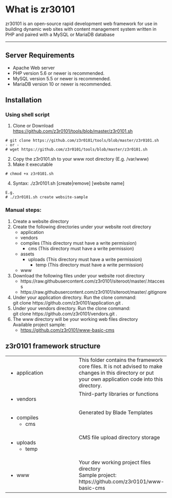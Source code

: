 # What is zr30101
zr30101 is an open-source rapid development web framework for use in building dynamic web sites with content management system written in PHP and paired with a MySQL or MariaDB database

<hr>

## Server Requirements
<ul>
<li>Apache Web server</li>  
<li>PHP version 5.6 or newer is recommended.</li>
<li>MySQL version 5.5 or newer is recommended.</li>
<li>MariaDB version 10 or newer is recommended.</li>
</ul>  

## Installation

### Using shell script
1. Clone or Download https://github.com/z3r0101/tools/blob/master/z3r0101.sh
```
# git clone https://github.com/z3r0101/tools/blob/master/z3r0101.sh
- or -
# wget https://github.com/z3r0101/tools/blob/master/z3r0101.sh
```
2. Copy the z3r0101.sh to your www root directory (E.g. /var/www)
3. Make it executable
```
# chmod +x z3r0101.sh
```
4. Syntax: ./z3r0101.sh [create|remove] [website name]
```
E.g.
# ./z3r0101.sh create website-sample
```

### Manual steps:
<ol>
  <li>Create a website directory</li>
  <li>Create the following directories under your website root directory
      <ul>
        <li>application</li>
        <li>vendors</li>
        <li>compiles (This directory must have a write permission)
            <ul>
              <li>cms (This directory must have a write permission)</li>
            </ul>  
        </li>
        <li>assets
          <ul>
            <li>uploads (This directory must have a write permission)
                <ul>
                  <li>temp (This directory must have a write permission)</li>
                </ul>  
            </li>
          </ul>  
        </li>  
        <li>www</li>
      </ul>
  </li>
  <li>Download the following files under your website root directory
      <ul>
        <li>https://raw.githubusercontent.com/z3r0101/siteroot/master/.htaccess</li>  
        <li>https://raw.githubusercontent.com/z3r0101/siteroot/master/.gitignore</li>
      </ul>  
  </li>
  <li>Under your application directory.
    Run the clone command:<br>git clone https://github.com/z3r0101/application.git .
  </li>
  <li>Under your vendors directory.
    Run the clone command:<br>git clone https://github.com/z3r0101/vendors.git .
  </li>
  <li>The www directory will be your working web files directory<br>
    Available project sample:
    <ul>
      <li><a href="https://github.com/z3r0101/www-basic-cms">https://github.com/z3r0101/www-basic-cms</a></li>
    </ul>  
  </li>
</ol>

## z3r0101 framework structure
<table>
  <tr>
    <td width="50%"><ul><li>application</li></ul></td>
    <td width="50%" valign="top">This folder contains the framework core files. It is not advised to make changes in this directory or put your own application code into this directory.</td>
  </tr>  
  <tr>
    <td><ul><li>vendors</li></ul></td>
    <td valign="top">Third-party libraries or functions</td>
  </tr>  
  <tr>
    <td>
      <ul>
        <li>
          compiles
          <ul><li>cms</li></ul>
        </li>
      </ul>  
    </td>
    <td valign="top">Generated by Blade Templates</td>
  </tr>
  <tr>
    <td>
      <ul>
      <li>
        uploads
        <ul><li>temp</li></ul>
      </li>
      </ul>
    </td>
    <td valign="top">CMS file upload directory storage</td>
  </tr>  
  <tr>
    <td><ul><li>www</li></ul></td>
    <td>Your dev working project files directory<br>Sample project: https://github.com/z3r0101/www-basic-cms</td>
  </tr>  
</table>  
